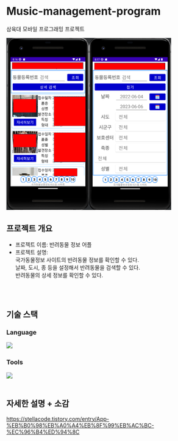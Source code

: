 # Music-management-program
삼육대 모바일 프로그래밍 프로젝트

<img src="docs/사진/메인화면2.png" style="height:450px"/> 
<br/>

## 프로젝트 개요
- 프로젝트 이름: 반려동물 정보 어플
- 프로젝트 설명: <br/>
국가동물정보 사이트의 반려동물 정보를 확인할 수 있다.<br/>
날짜, 도시, 종 등을 설정해서 반려동물을 검색할 수 있다.<br/>
반려동물의 상세 정보를 확인할 수 있다.

<br/>
<br/>

## 기술 스택
### Language
<img src="https://img.shields.io/badge/Java-ED8B00?style=for-the-badge&logo=openjdk&logoColor=white"/>

### Tools
<img src="https://img.shields.io/badge/Android_Studio-3DDC84?style=for-the-badge&logo=android-studio&logoColor=white"/> 

<br/>
<br/>

## 자세한 설명 + 소감
https://stellacode.tistory.com/entry/App-%EB%B0%98%EB%A0%A4%EB%8F%99%EB%AC%BC-%EC%96%B4%ED%94%8C

